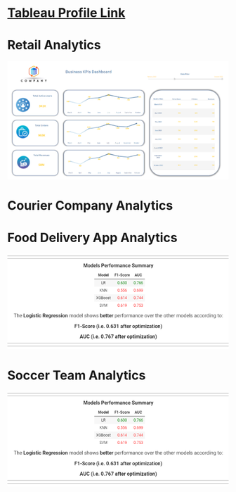 
# [Tableau Profile Link](https://public.tableau.com/app/profile/ayman.el.taweel)


# **Retail Analytics**
![](https://github.com/Ayman947/Tableau/blob/main/Retail%20Analytics%20(PNG).PNG)


# **Courier Company Analytics**

# **Food Delivery App Analytics**
![](https://github.com/Ayman947/Customer-Churn-Prediction/blob/main/Data/Results.PNG)



# **Soccer Team Analytics**
![](https://github.com/Ayman947/Customer-Churn-Prediction/blob/main/Data/Results.PNG)
